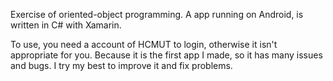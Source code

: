 Exercise of oriented-object programming.
A app running on Android, is written in C# with Xamarin.

To use, you need a account of HCMUT to login, otherwise it isn't appropriate for you.
Because it is the first app I made, so it has many issues and bugs.
I try my best to improve it and fix problems.
